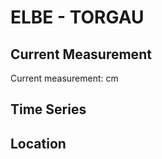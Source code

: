 # ELBE - TORGAU

## Current Measurement

Current measurement: <Value topic="rivers/pegel-online/ELBE/TORGAU/measurementValue"/> cm

## Time Series

<TimeSeries topic="rivers/pegel-online/ELBE/TORGAU/measurementValue" period="week" />

## Location

<WorldMap>
  <Marker lat="51.55368454231443" lon="13.01013060185494" labelTopic="rivers/pegel-online/ELBE/TORGAU/measurementValue" />
</WorldMap>
